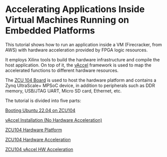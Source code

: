 # **Accelerating Applications Inside Virtual Machines Running on Embedded Platforms** 



This tutorial shows how to run an application inside a VM (Firecracker, from AWS) with hardware acceleration provided by FPGA logic resources. 

It employs Xilinx tools to build the hardware infrastructure and compile the host application. On top of it, the [vAccel](https://vaccel.org/) framework is used to map the accelerated functions to different hardware resources.

The [ZCU 104 Board](https://www.xilinx.com/products/boards-and-kits/zcu104.html) is used to host the hardware platform and contains a Zynq UltraScale+ MPSoC device, in addition to peripherals such as DDR memory, USB/JTAG UART, Micro SD card, Ethernet, etc.



The tutorial is divided into five parts:

[Booting Ubuntu 22.04 on ZCU104](https://github.com/ELHorta/HW-Accel-APP-VM/wiki/Booting-Ubuntu-22.04-on-ZCU104)

[vAccel Installation (No Hardware Acceleration)](https://github.com/ELHorta/HW-Accel-APP-VM/wiki/vAccel-Installation-(No-Hardware-Acceleration))

[ZCU104 Hardware Platform](https://github.com/ELHorta/HW-Accel-APP-VM/wiki/ZCU-104-Hardware-Platform-Creation)

[ZCU104 Hardware Acceleration](https://github.com/ELHorta/HW-Accel-APP-VM/wiki/ZCU-104-Hardware-Acceleration)

[ZCU104 vAccel HW Acceleration](https://github.com/ELHorta/HW-Accel-APP-VM/wiki/ZCU-104----vAccel---HW-Acceleration)
